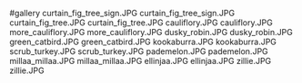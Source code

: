 #gallery
curtain_fig_tree_sign.JPG	curtain_fig_tree_sign.JPG
curtain_fig_tree.JPG	curtain_fig_tree.JPG
cauliflory.JPG	cauliflory.JPG
more_cauliflory.JPG	more_cauliflory.JPG
dusky_robin.JPG	dusky_robin.JPG
green_catbird.JPG	green_catbird.JPG
kookaburra.JPG	kookaburra.JPG
scrub_turkey.JPG	scrub_turkey.JPG
pademelon.JPG	pademelon.JPG
millaa_millaa.JPG	millaa_millaa.JPG
ellinjaa.JPG	ellinjaa.JPG
zillie.JPG	zillie.JPG
